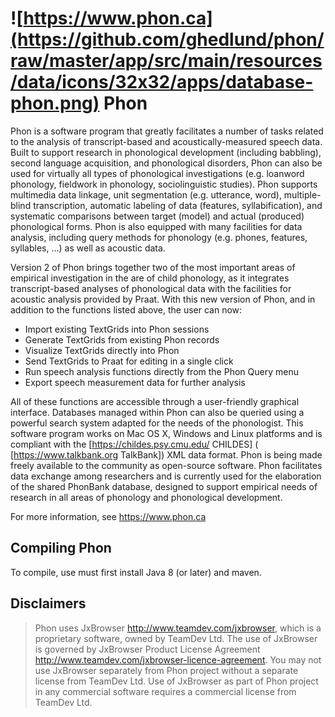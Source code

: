 # ![https://www.phon.ca](https://github.com/ghedlund/phon/raw/master/app/src/main/resources/data/icons/32x32/apps/database-phon.png) Phon  

Phon is a software program that greatly facilitates a number of tasks related 
to the analysis of transcript-based and acoustically-measured speech data. 
Built to support research in phonological development (including babbling), 
second language acquisition, and phonological disorders, Phon can also be used 
for virtually all types of phonological investigations (e.g. loanword 
phonology, fieldwork in phonology, sociolinguistic studies). Phon supports 
multimedia data linkage, unit segmentation (e.g. utterance, word), 
multiple-blind transcription, automatic labeling of data (features, 
syllabification), and systematic comparisons between target (model) and actual 
(produced) phonological forms. Phon is also equipped with many facilities for 
data analysis, including query methods for phonology (e.g. phones, features, 
syllables, …) as well as acoustic data.

Version 2 of Phon brings together two of the most important areas of empirical 
investigation in the are of child phonology, as it integrates transcript-based 
analyses of phonological data with the facilities for acoustic analysis provided 
by Praat. With this new version of Phon, and in addition to the functions listed 
above, the user can now:

 * Import existing TextGrids into Phon sessions
 * Generate TextGrids from existing Phon records
 * Visualize TextGrids directly into Phon
 * Send TextGrids to Praat for editing in a single click
 * Run speech analysis functions directly from the Phon Query menu
 * Export speech measurement data for further analysis 

All of these functions are accessible through a user-friendly graphical interface. 
Databases managed within Phon can also be queried using a powerful search system 
adapted for the needs of the phonologist. This software program works on Mac OS X, 
Windows and Linux platforms and is compliant with the [https://childes.psy.cmu.edu/ CHILDES] 
(​[https://www.talkbank.org TalkBank]) XML data 
format. Phon is being made freely available to the community as open-source 
software. Phon facilitates data exchange among researchers and is currently used 
for the elaboration of the shared ​PhonBank database, designed to support 
empirical needs of research in all areas of phonology and phonological development. 

For more information, see https://www.phon.ca


## Compiling Phon

To compile, use must first install Java 8 (or later) and maven.

## Disclaimers

> Phon uses JxBrowser http://www.teamdev.com/jxbrowser, which is a proprietary software, owned by TeamDev Ltd.
> The use of JxBrowser is governed by JxBrowser Product License Agreement http://www.teamdev.com/jxbrowser-licence-agreement.
> You may not use JxBrowser separately from Phon project without a separate license from TeamDev Ltd.
> Use of JxBrowser as part of Phon project in any commercial software requires a commercial license from TeamDev Ltd.

